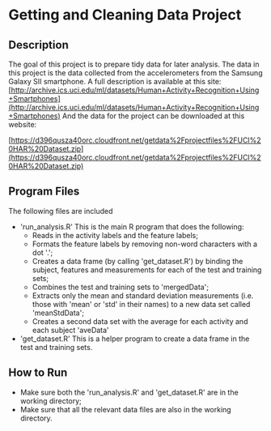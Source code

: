 # Getting and Cleaning Data Project

## Description
The goal of this project is to prepare tidy data for later analysis.
The data in this project is the data collected from the accelerometers from the Samsung Galaxy SII smartphone.
A full description is available at this site:
[http://archive.ics.uci.edu/ml/datasets/Human+Activity+Recognition+Using+Smartphones](http://archive.ics.uci.edu/ml/datasets/Human+Activity+Recognition+Using+Smartphones)
And the data for the project can be downloaded at this website:

[https://d396qusza40orc.cloudfront.net/getdata%2Fprojectfiles%2FUCI%20HAR%20Dataset.zip](https://d396qusza40orc.cloudfront.net/getdata%2Fprojectfiles%2FUCI%20HAR%20Dataset.zip)

## Program Files
The following files are included
- 'run_analysis.R'
This is the main R program that does the following:
    - Reads in the activity labels and the feature labels;
    - Formats the feature labels by removing non-word characters with a dot '.';
    - Creates a data frame (by calling 'get_dataset.R') by binding the subject, features and measurements for each of the test and training sets;
    - Combines the test and training sets to 'mergedData';
    - Extracts only the mean and standard deviation measurements (i.e. those with 'mean' or 'std' in their names) to a new data set called 'meanStdData';
    - Creates a second data set with the average for each activity and each subject 'aveData'
- 'get_dataset.R'
This is a helper program to create a data frame in the test and training sets.

## How to Run
- Make sure both the 'run_analysis.R' and 'get_dataset.R' are in the working directory;
- Make sure that all the relevant data files are also in the working directory.